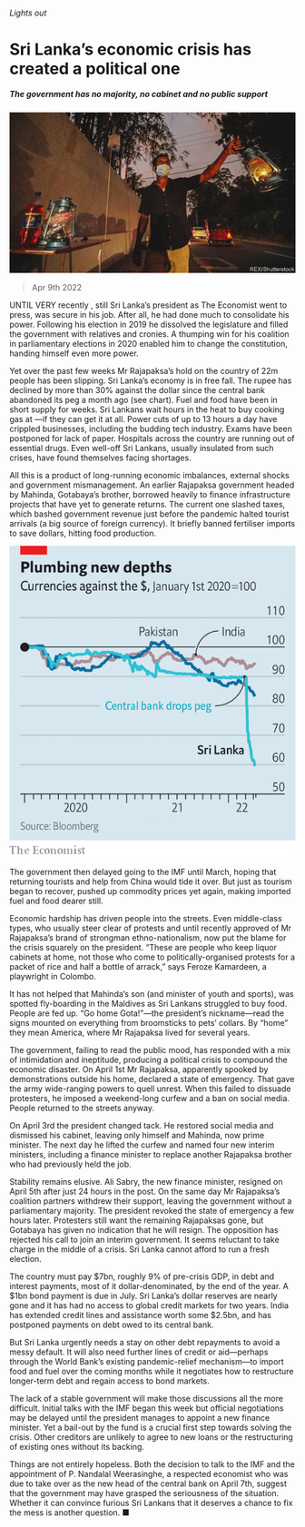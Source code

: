 ###### Lights out

# Sri Lanka’s economic crisis has created a political one 

##### The government has no majority, no cabinet and no public support 

![image](images/20220409_asp002.jpg) 

> Apr 9th 2022 

UNTIL VERY recently , still Sri Lanka’s president as The Economist went to press, was secure in his job. After all, he had done much to consolidate his power. Following his election in 2019 he dissolved the legislature and filled the government with relatives and cronies. A thumping win for his coalition in parliamentary elections in 2020 enabled him to change the constitution, handing himself even more power.

Yet over the past few weeks Mr Rajapaksa’s hold on the country of 22m people has been slipping. Sri Lanka’s economy is in free fall. The rupee has declined by more than 30% against the dollar since the central bank abandoned its peg a month ago (see chart). Fuel and food have been in short supply for weeks. Sri Lankans wait hours in the heat to buy cooking gas at —if they can get it at all. Power cuts of up to 13 hours a day have crippled businesses, including the budding tech industry. Exams have been postponed for lack of paper. Hospitals across the country are running out of essential drugs. Even well-off Sri Lankans, usually insulated from such crises, have found themselves facing shortages.


All this is a product of long-running economic imbalances, external shocks and government mismanagement. An earlier Rajapaksa government headed by Mahinda, Gotabaya’s brother, borrowed heavily to finance infrastructure projects that have yet to generate returns. The current one slashed taxes, which bashed government revenue just before the pandemic halted tourist arrivals (a big source of foreign currency). It briefly banned fertiliser imports to save dollars, hitting food production.

![image](images/20220409_asc069.png) 


The government then delayed going to the IMF until March, hoping that returning tourists and help from China would tide it over. But just as tourism began to recover,  pushed up commodity prices yet again, making imported fuel and food dearer still.

Economic hardship has driven people into the streets. Even middle-class types, who usually steer clear of protests and until recently approved of Mr Rajapaksa’s brand of strongman ethno-nationalism, now put the blame for the crisis squarely on the president. “These are people who keep liquor cabinets at home, not those who come to politically-organised protests for a packet of rice and half a bottle of arrack,” says Feroze Kamardeen, a playwright in Colombo.

It has not helped that Mahinda’s son (and minister of youth and sports), was spotted fly-boarding in the Maldives as Sri Lankans struggled to buy food. People are fed up. “Go home Gota!”—the president’s nickname—read the signs mounted on everything from broomsticks to pets’ collars. By “home” they mean America, where Mr Rajapaksa lived for several years.

The government, failing to read the public mood, has responded with a mix of intimidation and ineptitude, producing a political crisis to compound the economic disaster. On April 1st Mr Rajapaksa, apparently spooked by demonstrations outside his home, declared a state of emergency. That gave the army wide-ranging powers to quell unrest. When this failed to dissuade protesters, he imposed a weekend-long curfew and a ban on social media. People returned to the streets anyway.

On April 3rd the president changed tack. He restored social media and dismissed his cabinet, leaving only himself and Mahinda, now prime minister. The next day he lifted the curfew and named four new interim ministers, including a finance minister to replace another Rajapaksa brother who had previously held the job.

Stability remains elusive. Ali Sabry, the new finance minister, resigned on April 5th after just 24 hours in the post. On the same day Mr Rajapaksa’s coalition partners withdrew their support, leaving the government without a parliamentary majority. The president revoked the state of emergency a few hours later. Protesters still want the remaining Rajapaksas gone, but Gotabaya has given no indication that he will resign. The opposition has rejected his call to join an interim government. It seems reluctant to take charge in the middle of a crisis. Sri Lanka cannot afford to run a fresh election.

The country must pay $7bn, roughly 9% of pre-crisis GDP, in debt and interest payments, most of it dollar-denominated, by the end of the year. A $1bn bond payment is due in July. Sri Lanka’s dollar reserves are nearly gone and it has had no access to global credit markets for two years. India has extended credit lines and assistance worth some $2.5bn, and has postponed payments on debt owed to its central bank.

But Sri Lanka urgently needs a stay on other debt repayments to avoid a messy default. It will also need further lines of credit or aid—perhaps through the World Bank’s existing pandemic-relief mechanism—to import food and fuel over the coming months while it negotiates how to restructure longer-term debt and regain access to bond markets.

The lack of a stable government will make those discussions all the more difficult. Initial talks with the IMF began this week but official negotiations may be delayed until the president manages to appoint a new finance minister. Yet a bail-out by the fund is a crucial first step towards solving the crisis. Other creditors are unlikely to agree to new loans or the restructuring of existing ones without its backing.

Things are not entirely hopeless. Both the decision to talk to the IMF and the appointment of P. Nandalal Weerasinghe, a respected economist who was due to take over as the new head of the central bank on April 7th, suggest that the government may have grasped the seriousness of the situation. Whether it can convince furious Sri Lankans that it deserves a chance to fix the mess is another question. ■

